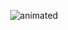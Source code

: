 <p align="center">
  <img src="https://readme-typing-svg.herokuapp.com?size=26&duration=3000&pause=1000&center=true&vCenter=true&width=600&lines=Yapay+Zeka+Ödev;Flask+ve+OpenCV+ile+Görüntü+İşleme;Gerçek+Zamanlı+Demo;Kolay+Kurulum+ve+Şık+Arayüz" alt="animated" />
</p>
